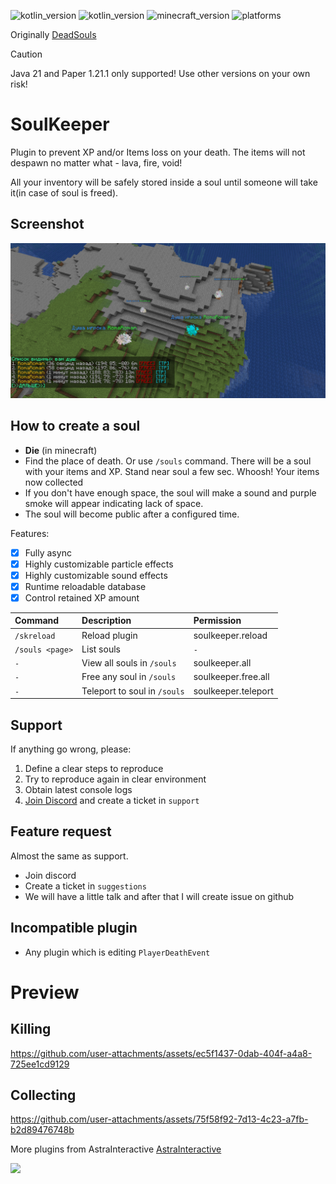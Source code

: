 ![kotlin_version](https://img.shields.io/badge/kotlin-2.0.0-blueviolet?style=flat-square)
![kotlin_version](https://img.shields.io/badge/java-21-blueviolet?style=flat-square)
![minecraft_version](https://img.shields.io/badge/minecraft-1.20.1-green?style=flat-square)
![platforms](https://img.shields.io/badge/platform-spigot-blue?style=flat-square)

Originally [DeadSouls](https://github.com/Astra-Interactive/DeadSoulsKT)

> [!CAUTION]
> Java 21 and Paper 1.21.1 only supported! Use other versions on your own risk!

# SoulKeeper

Plugin to prevent XP and/or Items loss on your death. The items will not despawn no matter what - lava, fire, void!

All your inventory will be safely stored inside a soul until someone will take it(in case of soul is freed).

## Screenshot

![souls.png](media%2Fsouls.png)

## How to create a soul

- **Die** (in minecraft)
- Find the place of death. Or use `/souls` command. There will be a soul with your items and XP. Stand near soul a few
  sec. Whoosh! Your items now collected
- If you don't have enough space, the soul will make a sound and purple smoke will appear indicating lack of space.
- The soul will become public after a configured time.

Features:

- [x] Fully async
- [x] Highly customizable particle effects
- [x] Highly customizable sound effects
- [x] Runtime reloadable database
- [x] Control retained XP amount

| Command          | Description                  | Permission          |
|:-----------------|:-----------------------------|:--------------------|
| ️`/skreload`     | Reload plugin                | soulkeeper.reload   |
| ️`/souls <page>` | List souls                   | `-`                 |
| ️`-`             | View all souls in `/souls`   | soulkeeper.all      |
| ️`-`             | Free any soul in `/souls`    | soulkeeper.free.all |
| ️`-`             | Teleport to soul in `/souls` | soulkeeper.teleport |

## Support

If anything go wrong, please:

1. Define a clear steps to reproduce
2. Try to reproduce again in clear environment
3. Obtain latest console logs
4. [Join Discord](https://discord.com/invite/8fEzV2TDS2) and create a ticket in `support`

## Feature request

Almost the same as support.

- Join discord
- Create a ticket in `suggestions`
- We will have a little talk and after that I will create issue on github

## Incompatible plugin

- Any plugin which is editing `PlayerDeathEvent`

# Preview

## Killing

https://github.com/user-attachments/assets/ec5f1437-0dab-404f-a4a8-725ee1cd9129

## Collecting

https://github.com/user-attachments/assets/75f58f92-7d13-4c23-a7fb-b2d89476748b

More plugins from AstraInteractive [AstraInteractive](https://github.com/Astra-Interactive)

<img src="https://bstats.org/signatures/bukkit/SoulKeeper.svg"/>
